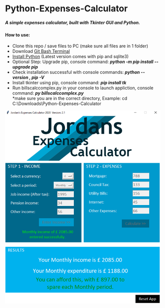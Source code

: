 # Python-Expenses-Calculator
##### A simple expenses calculator, built with Tkinter GUI and Python. 
#### How to use:
+ Clone this repo / save files to PC (make sure all files are in 1 folder)
+ Download [Git Bash Terminal](https://gitforwindows.org/)
+ [Install Python](https://www.python.org/downloads/) (Latest version comes with pip and sqlite3)
+ Optional Step: Upgrade pip, console command: ***python -m pip install --upgrade pip***
+ Check installation successful with console commands:   ***python --version ,  pip -V***
+ Install tkinter using pip, console command:   ***pip install tk***
+ Run billscalccomplex.py in your console to launch appliction, console command:   ***py billscalccomplex.py*** <br>
*make sure you are in the correct directory, Example:  cd C:\Downloads\Python-Expenses-Calculator

![alt text][system]


[system]: https://github.com/jdzine92/Python-Expenses-Calculator/blob/master/expenses-calc-system.png "Jordan Expenses Calc"



